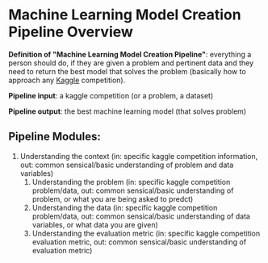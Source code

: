 # Machine Learning Model Creation Pipeline Overview

**Definition of "Machine Learning Model Creation Pipeline"**: everything a person should do, if they are given a problem and pertinent data and they need to return the best model that solves the problem (basically how to approach any [Kaggle](https://www.kaggle.com/) competition).

**Pipeline input**: a kaggle competition (or a problem, a dataset)

**Pipeline output**: the best machine learning model (that solves problem)


## Pipeline Modules: 
1. Understanding the context (in: specific kaggle competition information, out: common sensical/basic understanding of problem and data variables)
   1. Understanding the problem (in: specific kaggle competition problem/data, out: common sensical/basic understanding of problem, or what you are being asked to predct)
   2. Understanding the data (in: specific kaggle competition problem/data, out: common sensical/basic understanding of data variables, or what data you are given)
   3. Understanding the evaluation metric (in: specific kaggle competition evaluation metric, out: common sensical/basic understanding of evaluation metric)


